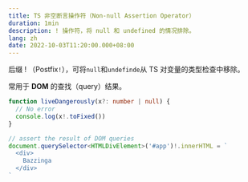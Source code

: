 ```yaml
---
title: TS 非空断言操作符（Non-null Assertion Operator）
duration: 1min
description: ! 操作符，将 null 和 undefined 的情况排除。
lang: zh
date: 2022-10-03T11:20:00.000+08:00
---
```


后缀 ! （Postfix`!`），可将`null`和`undefinde`从 TS 对变量的类型检查中移除。

常用于 **DOM** 的查找（query）结果。

```ts
function liveDangerously(x?: number | null) {
  // No error
  console.log(x!.toFixed())
}

// assert the result of DOM queries
document.querySelector<HTMLDivElement>('#app')!.innerHTML = `
  <div>
    Bazzinga
  </div>
`
```
